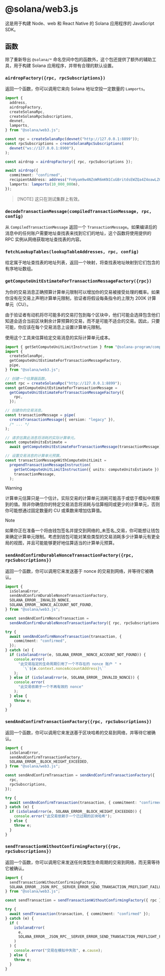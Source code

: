 # @solana/web3.js

这是用于构建 Node、web 和 React Native 的 Solana 应用程序的 JavaScript SDK。

## 函数

除了重新导出 `@solana/*` 命名空间中包的函数外，这个包还提供了额外的辅助工具，用于构建 Solana 应用程序，并带有合理的默认设置。

### `airdropFactory({rpc, rpcSubscriptions})`

返回一个函数，你可以调用它来向 Solana 地址空投一定数量的 `Lamports`。

```ts
import {
  address,
  airdropFactory,
  createSolanaRpc,
  createSolanaRpcSubscriptions,
  devnet,
  lamports,
} from "@solana/web3.js";

const rpc = createSolanaRpc(devnet("http://127.0.0.1:8899"));
const rpcSubscriptions = createSolanaRpcSubscriptions(
  devnet("ws://127.0.0.1:8900"),
);

const airdrop = airdropFactory({ rpc, rpcSubscriptions });

await airdrop({
  commitment: "confirmed",
  recipientAddress: address("FnHyam9w4NZoWR6mKN1CuGBritdsEWZQa4Z4oawLZGxa"),
  lamports: lamports(10_000_000n),
});
```

> [!NOTE] 这只在测试集群上有效。

### `decodeTransactionMessage(compiledTransactionMessage, rpc, config)`

从 `CompiledTransactionMessage` 返回一个 `TransactionMessage`。如果编译后的消息中的任何账户需要地址查找表来找到它们的地址，这个函数将使用提供的 RPC 实例从网络获取地址查找表的内容。

### `fetchLookupTables(lookupTableAddresses, rpc, config)`

给定属于地址查找表的地址列表，返回一个映射，将查找表地址映射到它们包含的有序地址数组。

### `getComputeUnitEstimateForTransactionMessageFactory({rpc})`

为你的交易消息正确预算计算单元限制可以增加你的交易被接受处理的概率。如果你没有在交易上声明计算单元限制，验证者将假设每条指令的上限为 200K 计算单元（CU）。

由于验证者有动机将尽可能多的交易打包到每个区块中，他们可能会选择包含他们知道会适合当前区块剩余计算预算的交易，而不是可能不适合的交易。因此，只要可能，你应该在每个交易消息上设置计算单元限制。

使用这个工具来估算给定交易消息的实际计算单元成本。

```ts
import { getSetComputeUnitLimitInstruction } from "@solana-program/compute-budget";
import {
  createSolanaRpc,
  getComputeUnitEstimateForTransactionMessageFactory,
  pipe,
} from "@solana/web3.js";

// 创建一个估算器函数。
const rpc = createSolanaRpc("http://127.0.0.1:8899");
const getComputeUnitEstimateForTransactionMessage =
  getComputeUnitEstimateForTransactionMessageFactory({
    rpc,
  });

// 创建你的交易消息。
const transactionMessage = pipe(
  createTransactionMessage({ version: "legacy" }),
  /* ... */
);

// 请求估算此消息将消耗的实际计算单元。
const computeUnitsEstimate =
  await getComputeUnitEstimateForTransactionMessage(transactionMessage);

// 设置交易消息的计算单元预算。
const transactionMessageWithComputeUnitLimit =
  prependTransactionMessageInstruction(
    getSetComputeUnitLimitInstruction({ units: computeUnitsEstimate }),
    transactionMessage,
  );
```

> [!WARNING]
> 计算单元估算只是一个估计。实际交易的计算单元消耗可能高于或低于模拟中观察到的值。除非你确信你的特定交易消息将消耗与估算相同或更少的计算单元，否则你可能想通过固定数量的 CU 或乘数来增加估算值。

> [!NOTE]
> 如果你正在准备一个将由钱包签名并提交到网络的_未签名_交易，你可能想让钱包来确定计算单元限制。考虑到钱包可能对某些类型的交易消耗多少计算单元有更全局的视图，并且可能能够更好地估算适当的计算单元预算。

### `sendAndConfirmDurableNonceTransactionFactory({rpc, rpcSubscriptions})`

返回一个函数，你可以调用它来发送基于 nonce 的交易到网络，并等待它被确认。

```ts
import {
  isSolanaError,
  sendAndConfirmDurableNonceTransactionFactory,
  SOLANA_ERROR__INVALID_NONCE,
  SOLANA_ERROR__NONCE_ACCOUNT_NOT_FOUND,
} from "@solana/web3.js";

const sendAndConfirmNonceTransaction =
  sendAndConfirmDurableNonceTransactionFactory({ rpc, rpcSubscriptions });

try {
  await sendAndConfirmNonceTransaction(transaction, {
    commitment: "confirmed",
  });
} catch (e) {
  if (isSolanaError(e, SOLANA_ERROR__NONCE_ACCOUNT_NOT_FOUND)) {
    console.error(
      "此交易指定的生命周期引用了一个不存在的 nonce 账户 " +
        `\`${e.context.nonceAccountAddress}\``
    );
  } else if (isSolanaError(e, SOLANA_ERROR__INVALID_NONCE)) {
    console.error(
      "此交易依赖于一个不再有效的 nonce"
    );
  } else {
    throw e;
  }
}
```

### `sendAndConfirmTransactionFactory({rpc, rpcSubscriptions})`

返回一个函数，你可以调用它来发送基于区块哈希的交易到网络，并等待它被确认。

```ts
import {
  isSolanaError,
  sendAndConfirmTransactionFactory,
  SOLANA_ERROR__BLOCK_HEIGHT_EXCEEDED,
} from "@solana/web3.js";

const sendAndConfirmTransaction = sendAndConfirmTransactionFactory({
  rpc,
  rpcSubscriptions,
});

try {
  await sendAndConfirmTransaction(transaction, { commitment: "confirmed" });
} catch (e) {
  if (isSolanaError(e, SOLANA_ERROR__BLOCK_HEIGHT_EXCEEDED)) {
    console.error("此交易依赖于一个已过期的区块哈希");
  } else {
    throw e;
  }
}
```

### `sendTransactionWithoutConfirmingFactory({rpc, rpcSubscriptions})`

返回一个函数，你可以调用它来发送任何类型生命周期的交易到网络，而无需等待它被确认。

```ts
import {
  sendTransactionWithoutConfirmingFactory,
  SOLANA_ERROR__JSON_RPC__SERVER_ERROR_SEND_TRANSACTION_PREFLIGHT_FAILURE,
} from "@solana/web3.js";

const sendTransaction = sendTransactionWithoutConfirmingFactory({ rpc });

try {
  await sendTransaction(transaction, { commitment: "confirmed" });
} catch (e) {
  if (
    isSolanaError(
      e,
      SOLANA_ERROR__JSON_RPC__SERVER_ERROR_SEND_TRANSACTION_PREFLIGHT_FAILURE,
    )
  ) {
    console.error("交易在模拟中失败", e.cause);
  } else {
    throw e;
  }
}
```
